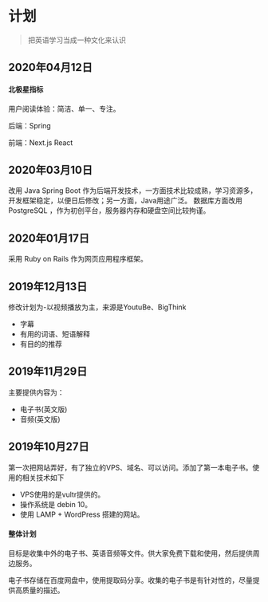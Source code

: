 # 计划
> 把英语学习当成一种文化来认识

## 2020年04月12日

#### 北极星指标
用户阅读体验：简洁、单一、专注。

后端：Spring 

前端：Next.js React

## 2020年03月10日
改用 Java Spring Boot 作为后端开发技术，一方面技术比较成熟，学习资源多，开发框架稳定，以便日后修改；另一方面，Java用途广泛。
数据库方面改用 PostgreSQL ，作为初创平台，服务器内存和硬盘空间比较拘谨。

## 2020年01月17日
采用 Ruby on Rails 作为网页应用程序框架。

## 2019年12月13日
修改计划为-以视频播放为主，来源是YoutuBe、BigThink
- 字幕
- 有用的词语、短语解释
- 有目的的推荐

## 2019年11月29日
主要提供内容为：
- 电子书(英文版)
- 音频(英文版)

## 2019年10月27日
第一次把网站弄好，有了独立的VPS、域名、可以访问。添加了第一本电子书。使用的相关技术如下

- VPS使用的是vultr提供的。
- 操作系统是 debin 10。
- 使用 LAMP + WordPress 搭建的网站。

#### 整体计划
目标是收集中外的电子书、英语音频等文件。供大家免费下载和使用，然后提供周边服务。

电子书存储在百度网盘中，使用提取码分享。收集的电子书是有针对性的，尽量提供高质量的描述。
